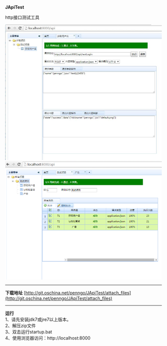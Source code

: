 **JApiTest**

http接口测试工具

![Alt text](./WebRoot/img/example1.jpg)
![Alt text](./WebRoot/img/example2.png)

----------

**下载地址**
[http://git.oschina.net/penngo/JApiTest/attach_files](http://git.oschina.net/penngo/JApiTest/attach_files)

----------

**运行** </br>
1、请先安装jdk7或jre7以上版本。</br>
2、解压zip文件</br>
3、双击运行startup.bat</br>
4、使用浏览器访问：http://localhost:8000 </br>